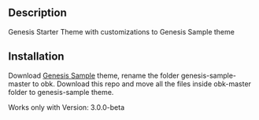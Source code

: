 ## Description

Genesis Starter Theme with customizations to Genesis Sample theme

## Installation

Download [Genesis Sample](https://github.com/studiopress/genesis-sample/ "Title") theme, rename the folder genesis-sample-master to obk. Download this repo and move all the files inside obk-master folder to genesis-sample theme.

Works only with Version: 3.0.0-beta
